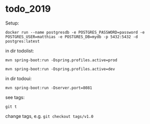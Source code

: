 # todo_2019

Setup:
```
docker run --name postgresdb -e POSTGRES_PASSWORD=password -e POSTGRES_USER=matthias -e POSTGRES_DB=mydb -p 5432:5432 -d postgres:latest
```
in dir todolist:
```
mvn spring-boot:run -Dspring.profiles.active=prod

mvn spring-boot:run -Dspring.profiles.active=dev
```
in dir todoui:
```
mvn spring-boot:run -Dserver.port=8081
```
see tags:

`git t`

change tags, e.g. `git checkout tags/v1.0`
